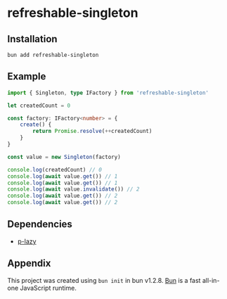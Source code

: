 # refreshable-singleton

## Installation

`bun add refreshable-singleton`

## Example

```typescript
import { Singleton, type IFactory } from 'refreshable-singleton'

let createdCount = 0

const factory: IFactory<number> = {
    create() {
        return Promise.resolve(++createdCount)
    }
}

const value = new Singleton(factory)

console.log(createdCount) // 0
console.log(await value.get()) // 1
console.log(await value.get()) // 1
console.log(await value.invalidate()) // 2
console.log(await value.get()) // 2
console.log(await value.get()) // 2
```

## Dependencies

* [p-lazy](https://github.com/sindresorhus/p-lazy)

## Appendix

This project was created using `bun init` in bun v1.2.8. [Bun](https://bun.sh) is a fast all-in-one JavaScript runtime.
